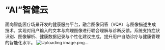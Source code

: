 # “AI”智健云
面向智能医疗场景开发的健康服务平台，融合图像问答（VQA）与图像描述生成技术，实现对用户输入的文本与病理图像进行联合理解与诊断反馈。系统支持症状识别、图像解析、健康数据记录与个性化建议生成，提升用户自助诊疗与健康管理的智能化水平。
![Uploading image.png…]()
